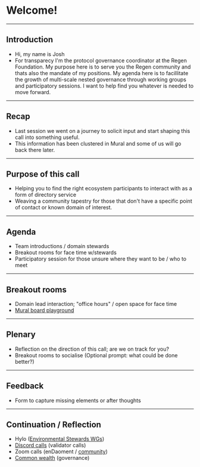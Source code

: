 # Welcome!

---

## Introduction
- Hi, my name is Josh
- For transparecy I'm the protocol governance coordinator at the Regen Foundation. My purpose here is to serve you the Regen community and thats also the mandate of my positions. My agenda here is to facillitate the growth of multi-scale nested governance through working groups and participatory sessions. I want to help find you whatever is needed to move forward. 


--- 

## Recap
- Last session we went on a journey to solicit input and start shaping this call into something useful.
- This information has been clustered in Mural and some of us will go back there later.

---

## Purpose of this call
- Helping you to find the right ecosystem participants to interact with as a form of directory service
- Weaving a community tapestry for those that don't have a specific point of contact or known domain of interest.

---

## Agenda
- Team introductions / domain stewards
- Breakout rooms for face time w/stewards
- Participatory session for those unsure where they want to be / who to meet

---

## Breakout rooms
- Domain lead interaction; "office hours" / open space for face time
- [Mural board playground](https://app.mural.co/t/regenfoundation4191/m/regenfoundation4191/1644406344123/acaaacaaef81d50a545be49cee0be5615464ff4a?sender=u70ef79b0a9c38c2d8ebd9946)

---

## Plenary 
- Reflection on the direction of this call; are we on track for you?
- Breakout rooms to socialise (Optional prompt: what could be done better?)

---

## Feedback
- Form to capture missing elements or after thoughts

---

## Continuation / Reflection
- Hylo ([Environmental Stewards WGs](https://www.hylo.com/groups/enviro-stewardship-framework))
- [Discord calls](https://discord.gg/SJNayapCD9) (validator calls)
- Zoom calls (enDaoment / [community]([https://zoom.us/j/95994221562](https://zoom.us/j/95994221562)))
- [Common wealth](https://commonwealth.im/regen) (governance)